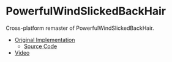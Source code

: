# PowerfulWindSlickedBackHair

Cross-platform remaster of PowerfulWindSlickedBackHair.

 - [Original Implementation](https://www.bilibili.com/video/BV1Kz4y1p7sz/)
   - [Source Code](https://github.com/SunnyDesignor/PowerfulWindSlickedBackHairCS-LX_Improve)
 - [Video](https://youtu.be/D6DVTLvOupE)
